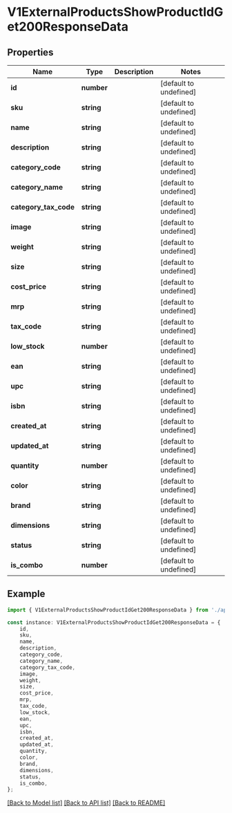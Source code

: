 # V1ExternalProductsShowProductIdGet200ResponseData


## Properties

Name | Type | Description | Notes
------------ | ------------- | ------------- | -------------
**id** | **number** |  | [default to undefined]
**sku** | **string** |  | [default to undefined]
**name** | **string** |  | [default to undefined]
**description** | **string** |  | [default to undefined]
**category_code** | **string** |  | [default to undefined]
**category_name** | **string** |  | [default to undefined]
**category_tax_code** | **string** |  | [default to undefined]
**image** | **string** |  | [default to undefined]
**weight** | **string** |  | [default to undefined]
**size** | **string** |  | [default to undefined]
**cost_price** | **string** |  | [default to undefined]
**mrp** | **string** |  | [default to undefined]
**tax_code** | **string** |  | [default to undefined]
**low_stock** | **number** |  | [default to undefined]
**ean** | **string** |  | [default to undefined]
**upc** | **string** |  | [default to undefined]
**isbn** | **string** |  | [default to undefined]
**created_at** | **string** |  | [default to undefined]
**updated_at** | **string** |  | [default to undefined]
**quantity** | **number** |  | [default to undefined]
**color** | **string** |  | [default to undefined]
**brand** | **string** |  | [default to undefined]
**dimensions** | **string** |  | [default to undefined]
**status** | **string** |  | [default to undefined]
**is_combo** | **number** |  | [default to undefined]

## Example

```typescript
import { V1ExternalProductsShowProductIdGet200ResponseData } from './api';

const instance: V1ExternalProductsShowProductIdGet200ResponseData = {
    id,
    sku,
    name,
    description,
    category_code,
    category_name,
    category_tax_code,
    image,
    weight,
    size,
    cost_price,
    mrp,
    tax_code,
    low_stock,
    ean,
    upc,
    isbn,
    created_at,
    updated_at,
    quantity,
    color,
    brand,
    dimensions,
    status,
    is_combo,
};
```

[[Back to Model list]](../README.md#documentation-for-models) [[Back to API list]](../README.md#documentation-for-api-endpoints) [[Back to README]](../README.md)
